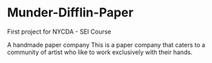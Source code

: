 # Munder-Difflin-Paper
First project for NYCDA - SEI Course

A handmade paper company
This is a paper company that caters to a community of artist who like to
work exclusively with their hands.
